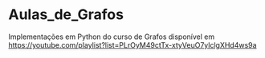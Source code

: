 # Aulas_de_Grafos
Implementações em Python do curso de Grafos disponível em https://youtube.com/playlist?list=PLrOyM49ctTx-xtyVeuO7ylclgXHd4ws9a
